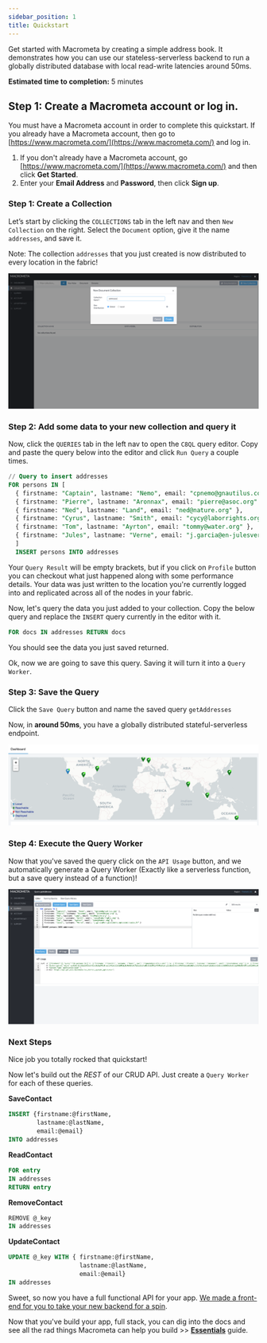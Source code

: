 ```yaml
---
sidebar_position: 1
title: Quickstart
---
```


Get started with Macrometa by creating a simple address book. It demonstrates how you can use our stateless-serverless backend to run a globally distributed database with local read-write latencies around 50ms.

**Estimated time to completion:** 5 minutes

## Step 1: Create a Macrometa account or log in.

You must have a Macrometa account in order to complete this quickstart. If you already have a Macrometa account, then go to [https://www.macrometa.com/](https://www.macrometa.com/) and log in.

1. If you don't already have a Macrometa account, go [https://www.macrometa.com/](https://www.macrometa.com/) and then click **Get Started**.
2. Enter your **Email Address** and **Password**, then click **Sign up**.

### Step 1: Create a Collection

Let’s start by clicking the `COLLECTIONS` tab in the left nav and then `New Collection` on the right. Select the `Document` option, give it the name `addresses`, and save it.

Note: The collection `addresses` that you just created is now distributed to every location in the fabric!

![create-collection](/img/create-doc-view.png)

### Step 2: Add some data to your new collection and query it


Now, click the `QUERIES` tab in the left nav to open the `C8QL` query editor. Copy and paste the query below into the editor and click `Run Query` a couple times. 

```sql
// Query to insert addresses
FOR persons IN [ 
  { firstname: "Captain", lastname: "Nemo", email: "cpnemo@gnautilus.com" },
  { firstname: "Pierre", lastname: "Aronnax", email: "pierre@asoc.org" },
  { firstname: "Ned", lastname: "Land", email: "ned@nature.org" },
  { firstname: "Cyrus", lastname: "Smith", email: "cycy@laborrights.org" },
  { firstname: "Tom", lastname: "Ayrton", email: "tommy@water.org" },
  { firstname: "Jules", lastname: "Verne", email: "j.garcia@en-julesverne.nantesmetropole.fr" } 
  ]
  INSERT persons INTO addresses
```

Your `Query Result` will be empty brackets, but if you click on `Profile` button you can checkout what just happened along with some performance details. Your data was just written to the location you're currently logged into and replicated across all of the nodes in your fabric.

Now, let's query the data you just added to your collection. Copy the below query and replace the `INSERT` query currently in the editor with it.

```sql
FOR docs IN addresses RETURN docs 
```

You should see the data you just saved returned.

Ok, now we are going to save this query. Saving it will turn it into a `Query Worker`.

### Step 3: Save the Query

Click the `Save Query` button and name the saved query `getAddresses`

Now, in **around 50ms**, you have a globally distributed stateful-serverless endpoint.

![dashboard](/img/dashboard.png)

### Step 4: Execute the Query Worker

Now that you've saved the query click on the `API Usage` button, and we automatically generate a Query Worker (Exactly like a serverless function, but a save query instead of a function)!

![create-query-worker](/img/query-worker.png)

### Next Steps

Nice job you totally rocked that quickstart! 

Now let's build out the _REST_ of our CRUD API. Just create a `Query Worker` for each of these queries.

**SaveContact**
```sql
INSERT {firstname:@firstName,
        lastname:@lastName,
        email:@email} 
INTO addresses
```

**ReadContact**
```sql
FOR entry 
IN addresses 
RETURN entry
```

**RemoveContact**
```sql
REMOVE @_key 
IN addresses
```

**UpdateContact**
```sql
UPDATE @_key WITH { firstname:@firstName, 
                    lastname:@lastName, 
                    email:@email} 
IN addresses
```

Sweet, so now you have a full functional API for your app. [We made a front-end for you to take your new backend for a spin](https://github.com/Macrometacorp/tutorial-addressbook-restql).

Now that you've build your app, full stack, you can dig into the docs and see all the rad things Macrometa can help you build >> **[Essentials](essentials/index.md)** guide.